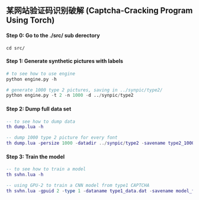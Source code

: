 ## 某网站验证码识别破解 (Captcha-Cracking Program Using Torch)

#### Step 0: Go to the ./src/ sub derectory
```shell
cd src/
```

#### Step 1: Generate synthetic pictures with labels
```python
# to see how to use engine
python engine.py -h

# generate 1000 type 2 pictures, saving in ../synpic/type2/
python engine.py -t 2 -n 1000 -d ../synpic/type2
```

#### Step 2: Dump full data set
```lua
-- to see how to dump data
th dump.lua -h

-- dump 1000 type 2 picture for every font
th dump.lua -persize 1000 -datadir ../synpic/type2 -savename type2_1000.dat
```

#### Step 3: Train the model
```lua
-- to see how to train a model
th svhn.lua -h

-- using GPU-2 to train a CNN model from type1 CAPTCHA
th svhn.lua -gpuid 2 -type 1 -dataname type1_data.dat -savename model_type1.t7
```
